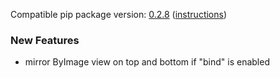 <!--- https://github.com/mgroth0/deephy/releases -->

Compatible pip package version: [0.2.8](https://pypi.org/project/deephy/0.2.8/) ([instructions](https://colab.research.google.com/drive/1v67zbJHV37eLPtiDRFFNvImLznryrzUu#scrollTo=9kJisHZCR-hh))

### New Features

 - mirror ByImage view on top and bottom if "bind" is enabled

[//]: # (### Bug Fixes)
[//]: # (### Notes)
[//]: # (### Todo)



